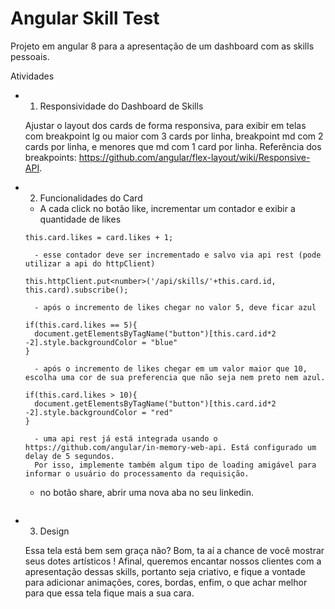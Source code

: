 # Angular Skill Test

Projeto em angular 8 para a apresentação de um dashboard com as skills pessoais.

Atividades

* 1. Responsividade do Dashboard de Skills
    
    Ajustar o layout dos cards de forma responsiva, para exibir em telas com breakpoint lg ou maior com 3 cards por linha, breakpoint md com 2 cards por linha, e menores que md com 1 card por linha.
    Referência dos breakpoints: https://github.com/angular/flex-layout/wiki/Responsive-API.

* 2. Funcionalidades do Card

    - A cada click no botão like, incrementar um contador e exibir a quantidade de likes
    ```
    this.card.likes = card.likes + 1;
    ```
        - esse contador deve ser incrementado e salvo via api rest (pode utilizar a api do httpClient)
    ```
    this.httpClient.put<number>('/api/skills/'+this.card.id, this.card).subscribe();
    ```
        - após o incremento de likes chegar no valor 5, deve ficar azul
    ```
    if(this.card.likes == 5){
      document.getElementsByTagName("button")[this.card.id*2 -2].style.backgroundColor = "blue"
    }
    ```    
        - após o incremento de likes chegar em um valor maior que 10, escolha uma cor de sua preferencia que não seja nem preto nem azul.
    ```
    if(this.card.likes > 10){
      document.getElementsByTagName("button")[this.card.id*2 -2].style.backgroundColor = "red"
    }
    ```
        - uma api rest já está integrada usando o https://github.com/angular/in-memory-web-api. Está configurado um delay de 5 segundos. 
        Por isso, implemente também algum tipo de loading amigável para informar o usuário do processamento da requisição.
          
    - no botão share, abrir uma nova aba no seu linkedin.
    ```

    ```

* 3. Design

    Essa tela está bem sem graça não? Bom, ta aí a chance de você mostrar seus dotes artísticos !
    Afinal, queremos encantar nossos clientes com a apresentação dessas skills, portanto seja criativo, e fique a vontade para adicionar animações, cores, bordas, enfim, o que achar melhor para que essa tela fique mais a sua cara.
